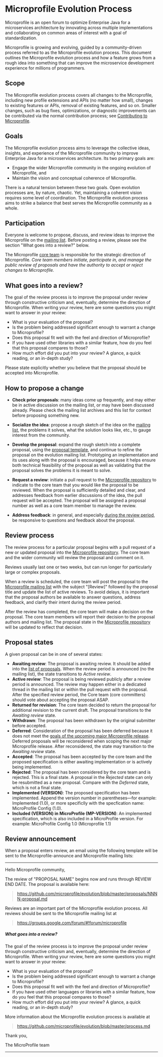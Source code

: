 # Microprofile Evolution Process

Microprofile is an open forum to optimize Enterprise Java for a microservices architecture by innovating across multiple implementations and collaborating on common areas of interest with a goal of standardization.

Microprofile is growing and evolving, guided by a community-driven process referred to as the Microprofile evolution process. This document outlines the Microprofile evolution process and how a feature grows from a rough idea into something that can improve the microservice development experience for millions of programmers.

## Scope

The Microprofile evolution process covers all changes to the Microprofile, including new profile extensions and APIs (no matter how small), changes to existing features or APIs, removal of existing features, and so on. Smaller changes, such as bug fixes, optimizations, or diagnostic improvements can be contributed via the normal contribution process; see [Contributing to Microprofile](https://microprofile.io/community/#contributing).

## Goals

The Microprofile evolution process aims to leverage the collective ideas, insights, and experience of the Microprofile community to improve Enterprise Java for a microservices architecture. Its two primary goals are:

* Engage the wider Microprofile community in the ongoing evolution of Microprofile, and
* Maintain the vision and conceptual coherence of Microprofile.

There is a natural tension between these two goals. Open evolution processes are, by nature, chaotic. Yet, maintaining a coherent vision requires some level of coordination. The Microprofile evolution process aims to strike a balance that best serves the Microprofile community as a whole.

## Participation

Everyone is welcome to propose, discuss, and review ideas to improve
the Microprofile on the [
mailing list]((https://groups.google.com/forum/#!forum/microprofile)). Before posting a review,
please see the section "What goes into a review?" below.

The Microprofile [core team](https://microprofile.io/community/#core-team) is
responsible for the strategic direction of Microprofile. *Core team members
initiate, participate in, and manage the public review of proposals
and have the authority to accept or reject changes to Microprofile.*

## What goes into a review?

The goal of the review process is to improve the proposal under review
through constructive criticism and, eventually, determine the
direction of Microprofile. When writing your review, here are some questions
you might want to answer in your review:

* What is your evaluation of the proposal?
* Is the problem being addressed significant enough to warrant a change to Microprofile?
* Does this proposal fit well with the feel and direction of Microprofile?
* If you have used other libraries with a similar feature, how do you feel that this proposal compares to those?
* How much effort did you put into your review? A glance, a quick reading, or an in-depth study?

Please state explicitly whether you believe that the proposal should be accepted into Microprofile.

## How to propose a change

* **Check prior proposals**: many ideas come up frequently, and may either be in active discussion on the mailing list, or may have been discussed already.  Please check the mailing list archives and this list for context before proposing something new.

* **Socialize the idea**: propose a rough sketch of the idea on the [mailing list](https://groups.google.com/forum/#!forum/microprofile), the problems it solves, what the solution looks like, etc., to gauge interest from the community.
* **Develop the proposal**: expand the rough sketch into a complete proposal, using the [proposal template](0000-template.md), and continue to refine the proposal on the evolution mailing list. Prototyping an implementation and its uses along with the proposal is encouraged, because it helps ensure both technical feasibility of the proposal as well as validating that the proposal solves the problems it is meant to solve.
* **Request a review**: initiate a pull request to the [Microprofile repository](https://github.com/microprofile/evolution) to indicate to the core team that you would like the proposal to be reviewed. When the proposal is sufficiently detailed and clear, and addresses feedback from earlier discussions of the idea, the pull request will be accepted. The proposal will be assigned a proposal number as well as a core team member to manage the review.
* **Address feedback**: in general, and especially [during the review period](https://microprofile.io/current-reviews), be responsive to questions and feedback about the proposal.

## Review process

The review process for a particular proposal begins with a pull request of a new or updated proposal into
the [Microprofile repository](https://github.com/microprofile/evolution). The  core team and the wider community will review the proposal and comment on it.

Reviews usually last one or two weeks, but can run longer for
particularly large or complex proposals.

When a review is scheduled, the core team will post
the proposal to the [Microprofile mailing
list](https://groups.google.com/forum/#!forum/microprofile) with the subject "[Review]"
followed by the proposal title and update the list of active
reviews. To avoid delays, it is important that the proposal authors be
available to answer questions, address feedback, and clarify their
intent during the review period.

After the review has completed, the core team will make a decision on
the proposal. The core team members will report their decision
to the proposal authors and mailing list. The proposal state
in the [Microprofile
repository](https://github.com/microprofile/evolution) will be updated to reflect that decision.

## Proposal states
A given proposal can be in one of several states:

* **Awaiting review**: The proposal is awaiting review. It should be added into the [list of proposals](https://github.com/eclipse/microprofile/tree/master/proposals). When the
  review period is announced (no the mailing list), the state transitions to
  *Active review*.
* **Active review**: The proposal is being reviewed publicly after a review period is announced. The review may happen either in a dedicated thread in the mailing list or within the pull request with the proposal. After the specified review period, the Core team (core committers) should vote about accepting the proposal ASAP.
* **Returned for revision**: The core team decided to return the proposal
  for additional revision to the current draft. The proposal transitions to the *Awaiting review* state.
* **Withdrawn**: The proposal has been withdrawn by the original submitter before accepted.
* **Deferred**: Consideration of the proposal has been deferred
  because it does not meet the [goals of the upcoming major Microprofile
  release](README.md). Deferred proposals will be reconsidered when
  scoping the next major Microprofile release. After reconsidered, the state may transition to the *Awaiting review* state.
* **Accepted**: The proposal has been accepted by the core team and the proposed specification is either awaiting
  implementation or is actively being implemented.
* **Rejected**: The proposal has been considered by the core team and is rejected. This is a final state. A proposal in the *Rejected* state can only be resubmitted as a new proposal. Compare with the *Deferred* state, which is not a final state.
* **Implemented (VERSION)**: The proposed specification has been implemented.
  Append the version number in parentheses—for example: Implemented (1.0), or more specificlly with the specfication name: MicroProfile Config (1.0).
* **Included (VERSION) in MicroProfile (MP-VERSION)**: An implemented specification, which is also included in a MicroProfile version. For example: MicroProfile Config 1.0 (Microprofile 1.1)

## Review announcement

When a proposal enters review, an email using the following template will be
sent to the Microprofile-announce and Microprofile mailing lists:

---

Hello Microprofile community,

The review of "PROPOSAL NAME" begins now and runs through REVIEW
END DATE. The proposal is available here:

> <https://github.com/microprofile/evolution/blob/master/proposals/NNNN-proposal.md>

Reviews are an important part of the Microprofile evolution process. All reviews
should be sent to the Microprofile mailing list at

> <https://groups.google.com/forum/#!forum/microprofile>


##### What goes into a review?

The goal of the review process is to improve the proposal under review
through constructive criticism and, eventually, determine the direction of
Microprofile. When writing your review, here are some questions you might want to answer in your review:

* What is your evaluation of the proposal?
* Is the problem being addressed significant enough to warrant a
  change to Microprofile?
* Does this proposal fit well with the feel and direction of Microprofile?
* If you have used other languages or libraries with a similar
  feature, how do you feel that this proposal compares to those?
* How much effort did you put into your review? A glance, a quick
  reading, or an in-depth study?

More information about the Microprofile evolution process is available at

> <https://github.com/microprofile/evolution/blob/master/process.md>

Thank you,

The MicroProfile team

---

